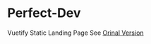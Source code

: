 # Perfect-Dev
Vuetify Static Landing Page
See [Orinal Version](https://www.templatemonster.com/demo/90625.html)

